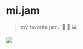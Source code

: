 # mi.jam
> my favorite jam.. 🎉 🐧 💻

[![](https://github.com/mioe/jam/workflows/Deploy/badge.svg)](https://github.com/mioe/jam/actions?query=workflow%3ADeploy)

